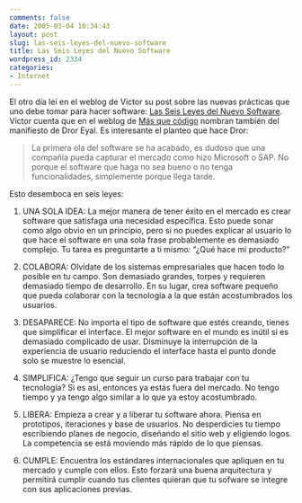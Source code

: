 ```yaml
---
comments: false
date: 2005-03-04 10:34:43
layout: post
slug: las-seis-leyes-del-nuevo-software
title: Las Seis Leyes del Nuevo Software
wordpress_id: 2334
categories:
- Internet
---
```


El otro día leí en el weblog de Víctor su post sobre las nuevas prácticas que uno debe tomar para hacer software: [Las Seis Leyes del Nuevo Software](http://rvr.typepad.com/linotipo/2005/03/las_seis_leyes_.html). Víctor cuenta que en el weblog de [Más que código](http://www.juanjonavarro.com/masquecodigo/archivos/2005/01/30/las-seis-leyes-del-nuevo-software/) nombran también del manifiesto de Dror Eyal. Es interesante el planteo que hace Dror:





> La primera ola del software se ha acabado, es dudoso que una compañía pueda capturar el mercado como hizo Microsoft o SAP.  No porque el software que haga no sea bueno o no tenga funcionalidades, simplemente porque llega tarde.





Esto desemboca en seis leyes:







  1. UNA SOLA IDEA: La mejor manera de tener éxito en el mercado es crear software que satisfaga una necesidad específica. Esto puede sonar como algo obvio en un principio, pero si no puedes explicar al usuario lo que hace el software en una sola frase probablemente es demasiado complejo. Tu tarea es preguntarte a ti mismo: “¿Qué hace mi producto?”


  2. COLABORA: Olvídate de los sistemas empresariales que hacen todo lo posible en tu campo. Son demasiado grandes, torpes y requieren demasiado tiempo de desarrollo. En su lugar, crea software pequeño que pueda colaborar con la tecnología a la que están acostumbrados los usuarios.


  3. DESAPARECE: No importa el tipo de software que estés creando, tienes que simplificar el interface. El mejor software en el mundo es inútil si es demasiado complicado de usar. Disminuye la interrupción de la experiencia de usuario reduciendo el interface hasta el punto donde solo se muestre lo esencial.


  4. SIMPLIFICA: ¿Tengo que seguir un curso para trabajar con tu tecnología? Si es así, entonces ya estás fuera del mercado. No tengo tiempo y ya tengo algo similar a lo que ya estoy acostumbrado.


  5. LIBERA: Empieza a crear y a liberar tu software ahora. Piensa en prototipos, iteraciones y base de usuarios. No desperdicies tu tiempo escribiendo planes de negocio, diseñando el sitio web y eligiendo logos. La competencia se está moviendo más rápido de lo que piensas.


  6. CUMPLE: Encuentra los estándares internacionales que apliquen en tu mercado y cumple con ellos. Esto forzará una buena arquitectura y permitirá cumplir cuando tus clientes quieran que tu sofware se integre con sus aplicaciones previas.




 
